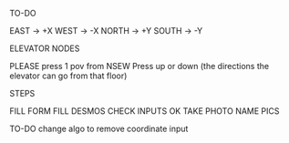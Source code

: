 TO-DO 

EAST -> +X
WEST -> -X
NORTH -> +Y
SOUTH -> -Y

ELEVATOR NODES 

PLEASE press 1 pov from NSEW
Press up or down (the directions the elevator can go from that floor)


STEPS

FILL FORM
FILL DESMOS
CHECK INPUTS OK
TAKE PHOTO
NAME PICS


TO-DO
change algo to remove coordinate input